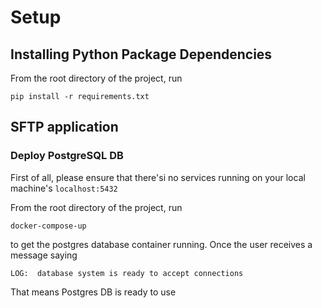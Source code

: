 # Setup

##  Installing Python Package Dependencies

From the root directory of the project, run
```
pip install -r requirements.txt
```

## SFTP application

### Deploy PostgreSQL DB

First of all, please ensure that there'si no services running on your local machine's `localhost:5432`

From the root directory of the project, run 

```
docker-compose-up
```

to get the postgres database container running. Once the user receives a message saying 

```
LOG:  database system is ready to accept connections
```

That means Postgres DB is ready to use
